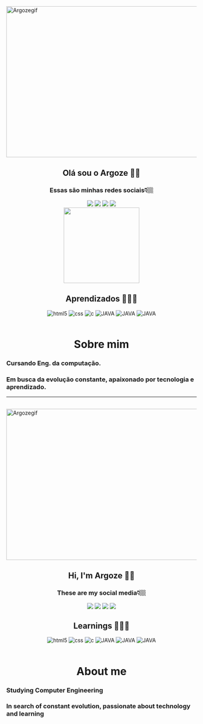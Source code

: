 

<img alig="center" alt="Argozegif" height="400" width="900" src="https://media0.giphy.com/media/v1.Y2lkPTc5MGI3NjExdWdvcTkwNWNpZzBlYjdyaXVncDk0ZHZsd3F1bjlpZm5pNmVqNHVuNSZlcD12MV9pbnRlcm5hbF9naWZfYnlfaWQmY3Q9Zw/mFwCD9plextCk42pVG/giphy.gif">

<h2 align="center" alt="nome"> Olá sou o Argoze 🤙🏼</h2>
<h3 align="center">Essas são minhas redes sociais👇🏼</h3>
<div align="center">
<a href="https://www.twitch.tv/argoze_" target="_blank"><img src="https://img.shields.io/badge/Twitch-9146FF?style=for-the-badge&logo=twitch&logoColor=white"/></a>
<a href="https://www.youtube.com/channel/UCQOdGbRgy9bjwrlFvwSHSrQ" target="_blank"><img src="https://img.shields.io/badge/YouTube-FF0000?style=for-the-badge&logo=youtube&logoColor=white"/></a>
<a href="https://www.instagram.com/argoze_/?hl=da" target="_blank"><img src="https://img.shields.io/badge/Instagram-E4405F?style=for-the-badge&logo=instagram&logoColor=white"/></a>
<a href="https://www.linkedin.com/in/gustavo-argoze-0b64ba23b/" target="_blank"><img src="https://img.shields.io/badge/LinkedIn-0077B5?style=for-the-badge&logo=linkedin&logoColor=white"/></a>
</div>
<div align="center" >
<img src="https://github-readme-stats.vercel.app/api?username=Argoze&show_icons=true&theme=synthwave"height="200" width=""/>
</div>

<h2 align="center"> Aprendizados 👨🏻‍💻</h2> 

<div align="center" style="display: inline_block">
<img aling="center" alt="html5" src="https://img.shields.io/badge/HTML5-E34F26?style=for-the-badge&logo=html5&logoColor=white"/>
<img aling="center" alt="css" src="https://img.shields.io/badge/CSS3-1572B6?style=for-the-badge&logo=css3&logoColor=white"/>
<img aling="center" alt="c" src="https://img.shields.io/badge/C-00599C?style=for-the-badge&logo=c&logoColor=white"/>
<img aling="center" alt="JAVA" src="https://img.shields.io/badge/JavaScript-F7DF1E?style=for-the-badge&logo=javascript&logoColor=black"/>
<img aling="center" alt="JAVA" src="https://img.shields.io/badge/MySQL-00000F?style=for-the-badge&logo=mysql&logoColor=white"/>
<img aling="center" alt="JAVA" src="https://img.shields.io/badge/Arduino_IDE-00979D?style=for-the-badge&logo=arduino&logoColor=white"/>

</div><br>
<h1 align="center">Sobre mim</h1>
<h3>Cursando Eng. da computação.</h3>
<h3>Em busca da evolução constante, apaixonado por tecnologia e aprendizado.</h3>

<hr>
<br>
<img alig="right" alt="Argozegif" height="400" width="900" src="https://media0.giphy.com/media/v1.Y2lkPTc5MGI3NjExdWdvcTkwNWNpZzBlYjdyaXVncDk0ZHZsd3F1bjlpZm5pNmVqNHVuNSZlcD12MV9pbnRlcm5hbF9naWZfYnlfaWQmY3Q9Zw/mFwCD9plextCk42pVG/giphy.gif">

<h2 align="center" alt="nome"> Hi, I'm Argoze 🤙🏼</h2>
<h3 align="center">These are my social media👇🏼</h3>
<div align="center">
<a href="https://www.twitch.tv/argoze_" target="_blank"><img src="https://img.shields.io/badge/Twitch-9146FF?style=for-the-badge&logo=twitch&logoColor=white"/></a>
<a href="https://www.youtube.com/channel/UCQOdGbRgy9bjwrlFvwSHSrQ" target="_blank"><img src="https://img.shields.io/badge/YouTube-FF0000?style=for-the-badge&logo=youtube&logoColor=white"/></a>
<a href="https://www.instagram.com/argoze_/?hl=da" target="_blank"><img src="https://img.shields.io/badge/Instagram-E4405F?style=for-the-badge&logo=instagram&logoColor=white"/></a>
<a href="https://www.linkedin.com/in/gustavo-argoze-0b64ba23b/" target="_blank"><img src="https://img.shields.io/badge/LinkedIn-0077B5?style=for-the-badge&logo=linkedin&logoColor=white"/></a>
</div>


<h2 align="center"> Learnings 👨🏻‍💻</h2>
<div align="center" style="display: inline_block">
<img aling="center" alt="html5" src="https://img.shields.io/badge/HTML5-E34F26?style=for-the-badge&logo=html5&logoColor=white"/>
<img aling="center" alt="css" src="https://img.shields.io/badge/CSS3-1572B6?style=for-the-badge&logo=css3&logoColor=white"/>
<img aling="center" alt="c" src="https://img.shields.io/badge/C-00599C?style=for-the-badge&logo=c&logoColor=white"/>
<img aling="center" alt="JAVA" src="https://img.shields.io/badge/JavaScript-F7DF1E?style=for-the-badge&logo=javascript&logoColor=black"/>
<img aling="center" alt="JAVA" src="https://img.shields.io/badge/MySQL-00000F?style=for-the-badge&logo=mysql&logoColor=white"/>
<img aling="center" alt="JAVA" src="https://img.shields.io/badge/Arduino_IDE-00979D?style=for-the-badge&logo=arduino&logoColor=white"/>

</div><br>
<h1 align="center">About me</h1>
<h3>Studying Computer Engineering</h3>
<h3>In search of constant evolution, passionate about technology and learning</h3>

